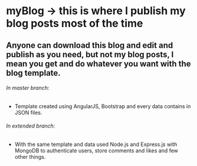 # myBlog -> this is where I publish my blog posts most of the time
## Anyone can download this blog and edit and publish as you need, but not my blog posts, I mean you get and do whatever you want with the blog template.

###### In master branch: 
* Template created using AngularJS, Bootstrap and every data contains in JSON files.

###### In extended branch: 
* With the same template and data used Node.js and Express.js with MongoDB to authenticate users, store comments and likes and few other things.
